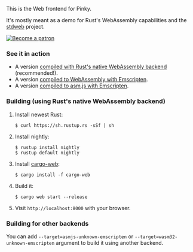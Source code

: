 This is the Web frontend for Pinky.

It's mostly meant as a demo for Rust's WebAssembly capabilities
and the [stdweb] project.

[stdweb]: https://github.com/koute/stdweb

[![Become a patron](https://koute.github.io/img/become_a_patron_button.png)](https://www.patreon.com/koute)

### See it in action

  * A version [compiled with Rust's native WebAssembly backend] (recommended!).
  * A version [compiled to WebAssembly with Emscripten].
  * A version [compiled to asm.js with Emscripten].

[compiled with Rust's native WebAssembly backend]: https://koute.github.io/pinky-web
[compiled to WebAssembly with Emscripten]: https://koute.github.io/pinky-web-webasm-emscripten
[compiled to asm.js with Emscripten]: https://koute.github.io/pinky-web-asmjs-emscripten

### Building (using Rust's native WebAssembly backend)

1. Install newest Rust:

       $ curl https://sh.rustup.rs -sSf | sh

2. Install nightly:

       $ rustup install nightly
       $ rustup default nightly

3. Install [cargo-web]:

       $ cargo install -f cargo-web

4. Build it:

       $ cargo web start --release

5. Visit `http://localhost:8000` with your browser.

[cargo-web]: https://github.com/koute/cargo-web

### Building for other backends

You can add `--target=asmjs-unknown-emscripten` or `--target=wasm32-unknown-emscripten` argument
to build it using another backend.
